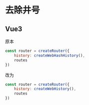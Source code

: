 # 去除井号

## Vue3
原本
```js
const router = createRouter({
	history: createWebHashHistory(),
	routes
})
```
改为
```js
const router = createRouter({
	history: createWebHistory(),
	routes
})
```